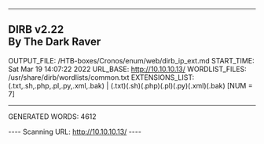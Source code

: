 
-----------------
DIRB v2.22    
By The Dark Raver
-----------------

OUTPUT_FILE: /HTB-boxes/Cronos/enum/web/dirb_ip_ext.md
START_TIME: Sat Mar 19 14:07:22 2022
URL_BASE: http://10.10.10.13/
WORDLIST_FILES: /usr/share/dirb/wordlists/common.txt
EXTENSIONS_LIST: (.txt,.sh,.php,.pl,.py,.xml,.bak) | (.txt)(.sh)(.php)(.pl)(.py)(.xml)(.bak) [NUM = 7]

-----------------

GENERATED WORDS: 4612

---- Scanning URL: http://10.10.10.13/ ----
